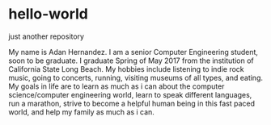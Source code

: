 # hello-world
just another repository

My name is Adan Hernandez.
I am a senior Computer Engineering student, soon to be graduate.
I graduate Spring of May 2017 from the institution of California State Long Beach.
My hobbies include listening to indie rock music, going to concerts, running, visiting museums
of all types, and eating.
My goals in life are to learn as much as i can about the computer science/computer engineering
world, learn to speak different languages, run a marathon, strive to become a helpful
human being in this fast paced world, and help my family as much as i can.
